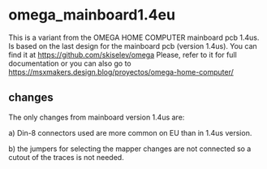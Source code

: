 # omega_mainboard1.4eu
This is a variant from the OMEGA HOME COMPUTER mainboard pcb 1.4us.
Is based on the last design for the mainboard pcb (version 1.4us). You can find it at https://github.com/skiselev/omega
Please, refer to it for full documentation or you can also go to https://msxmakers.design.blog/proyectos/omega-home-computer/

## changes
The only changes from mainboard version 1.4us are:

a) Din-8 connectors used are more common on EU than in 1.4us version.

b) the jumpers for selecting the mapper changes are not connected so a cutout of the traces is not needed.
